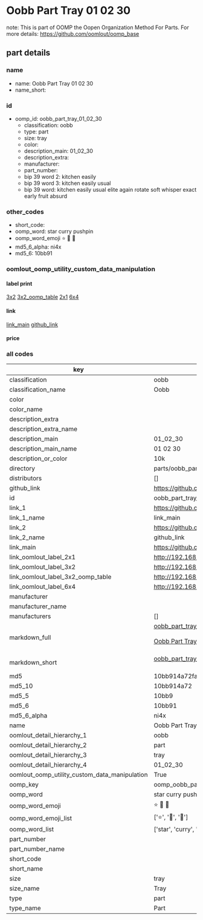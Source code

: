 # Oobb Part Tray 01 02 30  

note: This is part of OOMP the Oopen Organization Method For Parts. For more details: https://github.com/oomlout/oomp_base

##  part details





### name
* name: Oobb Part Tray 01 02 30
* name_short: 
### id
* oomp_id: oobb_part_tray_01_02_30
  * classification: oobb
  * type: part
  * size: tray
  * color: 
  * description_main: 01_02_30
  * description_extra: 
  * manufacturer: 
  * part_number: 
  * bip 39 word 2: kitchen easily
  * bip 39 word 3: kitchen easily usual
  * bip 39 word: kitchen easily usual elite again rotate soft whisper exact early fruit absurd

### other_codes
* short_code: 
* oomp_word: star curry pushpin
* oomp_word_emoji :star: :curry: :pushpin:
* md5_6_alpha: ni4x
* md5_6: 10bb91






### oomlout_oomp_utility_custom_data_manipulation
#### label print
[3x2](http://192.168.1.245:1112/?label=oomp%20ni4x)
[3x2_oomp_table](http://192.168.1.107:1112/?label=oomp%20ni4x)
[2x1](http://192.168.1.242:1112/?label=oomp%20ni4x)
[6x4](http://192.168.1.55:1112/?label=oomp%20ni4x)    

#### link

[link_main](https://github.com/oomlout/oomlout_oomp_current_version_messy/tree/main/parts/oobb_part_tray_01_02_30) [github_link](https://github.com/oomlout/oomlout_oomp_part_src/tree/main/parts/oobb_part_tray_01_02_30)                             

#### price







### all codes 
| key | value |  
| --- | --- |  
| classification | oobb |  
| classification_name | Oobb |  
| color |  |  
| color_name |  |  
| description_extra |  |  
| description_extra_name |  |  
| description_main | 01_02_30 |  
| description_main_name | 01 02 30 |  
| description_or_color | 10k |  
| directory | parts/oobb_part_tray_01_02_30 |  
| distributors | [] |  
| github_link | https://github.com/oomlout/oomlout_oomp_part_src/tree/main/parts/oobb_part_tray_01_02_30 |  
| id | oobb_part_tray_01_02_30 |  
| link_1 | https://github.com/oomlout/oomlout_oomp_current_version_messy/tree/main/parts/oobb_part_tray_01_02_30 |  
| link_1_name | link_main |  
| link_2 | https://github.com/oomlout/oomlout_oomp_part_src/tree/main/parts/oobb_part_tray_01_02_30 |  
| link_2_name | github_link |  
| link_main | https://github.com/oomlout/oomlout_oomp_current_version_messy/tree/main/parts/oobb_part_tray_01_02_30 |  
| link_oomlout_label_2x1 | http://192.168.1.242:1112/?label=oomp%20ni4x |  
| link_oomlout_label_3x2 | http://192.168.1.245:1112/?label=oomp%20ni4x |  
| link_oomlout_label_3x2_oomp_table | http://192.168.1.107:1112/?label=oomp%20ni4x |  
| link_oomlout_label_6x4 | http://192.168.1.55:1112/?label=oomp%20ni4x |  
| manufacturer |  |  
| manufacturer_name |  |  
| manufacturers | [] |  
| markdown_full | [oobb_part_tray_01_02_30](https://github.com/oomlout/oomlout_oomp_current_version_messy/tree/main/parts/oobb_part_tray_01_02_30)<br>[](https://github.com/oomlout/oomlout_oomp_current_version_messy/tree/main/parts/oobb_part_tray_01_02_30)<br>[Oobb Part Tray 01 02 30](https://github.com/oomlout/oomlout_oomp_current_version_messy/tree/main/parts/oobb_part_tray_01_02_30)<br><br> |  
| markdown_short | [oobb_part_tray_01_02_30](https://github.com/oomlout/oomlout_oomp_current_version_messy/tree/main/parts/oobb_part_tray_01_02_30)<br><br> |  
| md5 | 10bb914a72fa99caf0825481e05163d8 |  
| md5_10 | 10bb914a72 |  
| md5_5 | 10bb9 |  
| md5_6 | 10bb91 |  
| md5_6_alpha | ni4x |  
| name | Oobb Part Tray 01 02 30 |  
| oomlout_detail_hierarchy_1 | oobb |  
| oomlout_detail_hierarchy_2 | part |  
| oomlout_detail_hierarchy_3 | tray |  
| oomlout_detail_hierarchy_4 | 01_02_30 |  
| oomlout_oomp_utility_custom_data_manipulation | True |  
| oomp_key | oomp_oobb_part_tray_01_02_30 |  
| oomp_word | star curry pushpin |  
| oomp_word_emoji | :star: :curry: :pushpin: |  
| oomp_word_emoji_list | [':star:', ':curry:', ':pushpin:'] |  
| oomp_word_list | ['star', 'curry', 'pushpin'] |  
| part_number |  |  
| part_number_name |  |  
| short_code |  |  
| short_name |  |  
| size | tray |  
| size_name | Tray |  
| type | part |  
| type_name | Part |  
